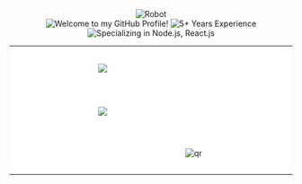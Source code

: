 <div align="center">
  <img src="https://user-images.githubusercontent.com/74038190/229223156-0cbdaba9-3128-4d8e-8719-b6b4cf741b67.gif" alt="Robot" />
</div>

<div align="center">
  <img src="https://readme-typing-svg.demolab.com?font=Fira+Code&pause=500&color=3E2E37&width=435&lines=Welcome+to+my+GitHub+Profile!" alt="Welcome to my GitHub Profile!" />
  <img src="https://readme-typing-svg.demolab.com?font=Fira+Code&pause=800&color=3E2E37&width=435&lines=5%2B+Years+Experience" alt="5+ Years Experience" />
  <img src="https://readme-typing-svg.demolab.com?font=Fira+Code&pause=1000&color=3E2E37&width=435&lines=Specializing+in+Node.js%2C+React.js" alt="Specializing in Node.js, React.js" />
</div>

<table style="width: 100%; border-collapse: collapse;">
  <tr style="background-color: white;">
    <!-- Column 1: Single cell spanning all rows -->
    <td rowspan="3" align="center" style="vertical-align: middle; width: 30%;">
      <img src="/github-metrics.svg" alt="Metrics" />
    </td>
    <!-- Column 2: First row -->
    <td>
      <a href="https://github.com/anuraghazra/github-readme-stats">
        <img height="200" align="center" src="https://github-readme-stats.vercel.app/api?username=whytrchy" />
      </a>
    </td>
  </tr>
  <tr style="background-color: white;">
    <!-- Column 2: Second row -->
    <td>
      <a href="https://github.com/anuraghazra/convoychat">
        <img height=200 align="center" src="https://github-readme-stats.vercel.app/api/top-langs?username=whytrchy&layout=compact&langs_count=8" />
      </a>
    </td>
  </tr>
  <tr style="background-color: white;">
    <!-- Column 2: Third row -->
    <td>
      <div align="center">
        <img src="https://user-images.githubusercontent.com/74038190/215283417-55c9fe42-d47b-4b51-94d1-cfc135280cbd.gif" alt="qr" />
      </div>
    </td>
  </tr>
</table>

